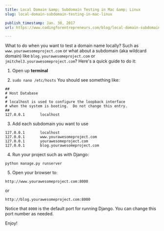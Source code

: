 ```yaml
---
title: Local Domain &amp; Subdomain Testing in Mac &amp; Linux
slug: local-domain-subdomain-testing-in-mac-linux

publish_timestamp: Jan. 30, 2017
url: https://www.codingforentrepreneurs.com/blog/local-domain-subdomain-testing-in-mac-linux/

---
```


What to do when you want to test a domain name locally? Such as `www.yourawesomeproject.com` or what about a subdomain (aka wildcard domain) like `blog.yourawesomeproject.com` or `jmitchel3.yourawesomeproject.com`? Here's a quick guide to do it:

1.  Open up **terminal**

2. `sudo nano /etc/hosts`
You should see something like:
```
##
# Host Database
#
# localhost is used to configure the loopback interface
# when the system is booting.  Do not change this entry.
##
127.0.0.1       localhost
```

3. Add each subdomain you want to use
```
127.0.0.1       localhost
127.0.0.1       www.yourawesomeproject.com
127.0.0.1       yourawesomeproject.com
127.0.0.1       blog.yourawesomeproject.com
```

4. Run your project such as with Django:
```
python manage.py runserver
```

5. Open your browser to:
```
http://www.yourawesomeproject.com:8000
```
or
```
http://blog.yourawesomeproject.com:8000
```
Notice that `8000` is the default port for running Django. You can change this port number as needed.

Enjoy!